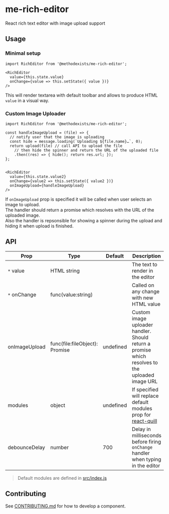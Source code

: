 # me-rich-editor

React rich text editor with image upload support

## Usage

### Minimal setup

```
import RichEditor from '@methodexists/me-rich-editor';

<RichEditor
  value={this.state.value}
  onChange={value => this.setState({ value })}
/>
```
This will render textarea with default toolbar and allows to produce HTML `value` in a visual way.

### Custom Image Uploader

```
import RichEditor from '@methodexists/me-rich-editor';

const handleImageUpload = (file) => {
  // notify user that the image is uploading
  const hide = message.loading(`Uploading ${file.name}…`, 0);
  return upload(file) // call API to upload the file
    // then hide the spinner and return the URL of the uploaded file
    .then((res) => { hide(); return res.url; });
};


<RichEditor
  value={this.state.value2}
  onChange={value2 => this.setState({ value2 })}
  onImageUpload={handleImageUpload}
/>
```

If `onImageUpload` prop is specified it will be called when user selects an image to upload.  
The handler should return a promise which resolves with the URL of the uploaded image.   
Also the handler is repsonsible for showing a spinner during the upload and hiding it when upload is finished.  

## API

| Prop          | Type                           | Default   | Description
| ------------- | ------------------------------ | --------- | -----------
| `*` value     | HTML string                    |           | The text to render in the editor
| `*` onChange  | func(value:string)             |           | Called on any change with new HTML value
| onImageUpload | func(file:fileObject): Promise | undefined | Custom image uploader handler. Should return a promise which resolves to the uploaded image URL
| modules       | object                         | undefined | If specified will replace default modules prop for [react-quill](https://github.com/zenoamaro/react-quill#props)
| debounceDelay | number                         | 700       | Delay in milliseconds before firing `onChange` handler when typing in the editor

> Default modules are defined in [src/index.js](src/index.js#L24-L37)

## Contributing

See [CONTRIBUTING.md](CONTRIBUTING.md) for how to develop a component.
